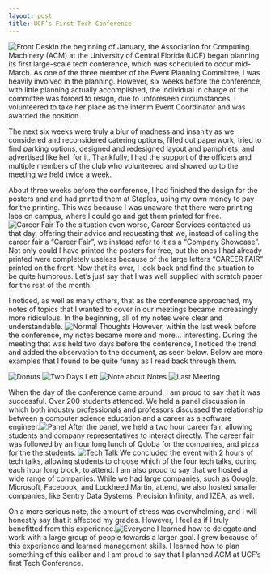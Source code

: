 ```yaml
---
layout: post
title: UCF’s First Tech Conference
---
```

![Front Desk]({{eaon.me}}/img/posts/front_desk.JPG)In the beginning of January, the Association for Computing Machinery (ACM) at the University of Central Florida (UCF) began planning its first large-scale tech conference, which was scheduled to occur mid-March. As one of the three member of the Event Planning Committee, I was heavily involved in the planning. However, six weeks before the conference, with little planning actually accomplished, the individual in charge of the committee was forced to resign, due to unforeseen circumstances. I volunteered to take her place as the interim Event Coordinator and was awarded the position. 

The next six weeks were truly a blur of madness and insanity as we considered and reconsidered catering options, filled out paperwork, tried to find parking options, designed and redesigned layout and pamphlets, and advertised like hell for it. Thankfully, I had the support  of the officers and multiple members of the club who volunteered and showed up to the meeting we held twice a week.

About three weeks before the conference, I had finished the design for the posters and  and had printed them at Staples, using my own money to pay for the printing. This was because I was unaware that there were printing labs on campus, where I could go and get them printed for free. ![Career Fair]({{eaon.me}}/img/posts/career_fair.JPG) To the situation even worse, Career Services contacted us that day, offering their advice and requesting that we, instead of calling the career fair a “Career Fair”, we instead refer to it as a “Company Showcase”. Not only could I have printed the posters for free, but the ones I had already printed were completely useless because of the large letters “CAREER FAIR” printed on the front. Now that its over, I look back and find the situation to be quite humorous. Let’s just say that I was well supplied with scratch paper for the rest of the month. 

I noticed, as well as many others, that as the conference approached, my notes of topics that I wanted to cover in our meetings became increasingly more ridiculous.  In the beginning, all of my notes were clear and understandable.  ![Normal Thoughts]({{eaon.me}}/img/posts/1.jpg)
However, within the last week before the conference, my notes became more and more… interesting. During the meeting that was held two days before the conference, I noticed the trend and added the observation to the document, as seen below. Below are more examples that I found to be quite funny as I read back through them. 

![Donuts]({{eaon.me}}/img/posts/donuts.jpg)
![Two Days Left]({{eaon.me}}/img/posts/two_days_left.jpg)
![Note about Notes]({{eaon.me}}/img/posts/note.jpg)
![Last Meeting]({{eaon.me}}/img/posts/last_meeting.jpg)

When the day of the conference came around, I am proud to say that it was successful. Over 200 students attended. We held a panel discussion in which both industry professionals and professors discussed the relationship between a computer science education and a career as a software engineer.![Panel]({{eaon.me}}/img/posts/panel.JPG) After the panel, we held a two hour career fair, allowing students and company representatives to interact directly. The career fair was followed by an hour long lunch of Qdoba for the companies, and pizza for the the students. ![Tech Talk]({{eaon.me}}/img/posts/tech_talk.JPG) We concluded the event with 2 hours of tech talks, allowing students to choose which of the four tech talks, during each hour long block, to attend. I am also proud to say that we hosted a wide range of companies. While we had large companies, such as Google, Microsoft, Facebook, and Lockheed Martin, attend, we also hosted smaller companies, like Sentry Data Systems, Precision Infinity, and IZEA, as well. 

On a more serious note, the amount of stress was overwhelming, and I will honestly say that it affected my grades. However, I feel as if I truly benefitted from this experience.![Everyone]({{eaon.me}}/img/posts/everyone.JPG) I learned how to delegate and work with a large group of people towards a larger goal. I grew because of this experience and learned management skills. I learned how to plan something of this caliber and I am proud to say that I planned ACM at UCF’s first Tech Conference.